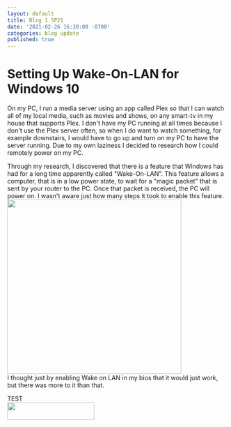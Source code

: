 ```yaml
---
layout: default
title: Blog 1 SP21
date: '2021-02-26 16:30:00 -0700'
categories: blog update
published: true
---
```

<h1>Setting Up Wake-On-LAN for Windows 10</h1>
<p>On my PC, I run a media server using an app called Plex so that I can watch all of my local media, such as movies and shows, on any smart-tv in my house that supports Plex. I don't have my PC running at all times because I don't use the Plex server often, so when I do want to watch something, for example downstairs, I would have to go up and turn on my PC to have the server running. Due to my own laziness I decided to research how I could remotely power on my PC.</p>

<p>Through my research, I discovered that there is a feature that Windows has had for a long time apparently called "Wake-On-LAN". This feature allows a computer, that is in a low power state, to wait for a "magic packet" that is sent by your router to the PC. Once that packet is received, the PC will power on. I wasn't aware just how many steps it took to enable this feature. <br> <img src="https://i.imgur.com/AKSFCgi.jpeg" width="400" height="400"> <br> I thought just by enabling Wake on LAN in my bios that it would just work, but there was more to it than that.</p>

<p></p>
TEST <br><img src="https://i.imgur.com/cFHjsrP.png" width="200" height="40">